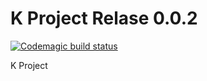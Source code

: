 # K Project Relase 0.0.2

[![Codemagic build status](https://api.codemagic.io/apps/5ced0821fab58c000af730ee/5ced0821fab58c000af730ed/status_badge.svg)](https://codemagic.io/apps/5ced0821fab58c000af730ee/5ced0821fab58c000af730ed/latest_build)

K Project

